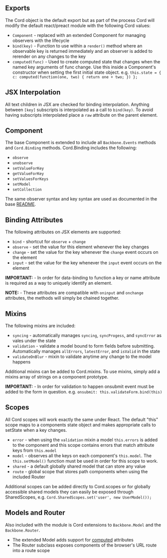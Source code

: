 Exports
-------------------------------

The Cord object is the default export but as part of the process Cord will modify the default react/preact module with the following Cord values:

* `Component` - replaced with an extended Component for managing observers with the lifecycle
* `bind(key)` - Function to use within a `render()` method where an observable key is returned immediately and an observer is added to rerender on any changes to the key
* `computed(func)` - Used to create computed state that changes when the named key arguments of func change. Use this inside a Component's constructor when setting the first initial state object.  e.g. `this.state = { c: computed(function(one, two) { return one + two; }) };`

JSX Interpolation
-------------------------------

All text children in JSX are checked for binding interpolation.  Anything between `[key]` subscripts is interpolated as a call to `bind(key)`. To avoid having subscripts interpolated place a `raw` attribute on the parent element.

Component
-------------------------------

The base Component is extended to include all `Backbone.Events` methods and `Cord.Binding` methods. Cord.Binding includes the following:

* `observe`
* `unobserve` 
* `setValueForKey` 
* `getValueForKey` 
* `setValuesForKeys` 
* `setModel` 
* `setCollection`

The same observer syntax and key syntax are used as documented in the base [README](../README.md).

Binding Attributes
-------------------------------

The following attributes on JSX elements are supported:

* `bind` -  shortcut for `observe` + `change`
* `observe` - set the value for this element whenever the key changes
* `change` - set the value for the key whenever the `change` event occurs on the element
* `input` - set the value for the key whenever the `input` event occurs on the element

**IMPORTANT:** -  In order for data-binding to function a key or name attribute is required as a way to uniquely identify an element.

**NOTE:** - These attributes are compatible with `oninput` and `onchange` attributes, the methods will simply be chained together.

Mixins
-------------------------------

The following mixins are included:

* `syncing` - automatically manages `syncing`, `syncProgess`, and `syncError` as vales under the state
* `validation` - validate a model bound to form fields before submitting. Automatically manages `allErrors`, `latestError`, and `isValid` in the state
* `validateOnBlur` - mixin to validate anytime any change to the model happens

Additional mixins can be added to Cord.mixins. To use mixins, simply add a mixins array of strings on a component prototype.

**IMPORTANT:** - In order for validation to happen onsubmit event must be added to the form in question. e.g. `onsubmit: this.validateForm.bind(this)`

Scopes
-------------------------------

All Cord scopes will work exactly the same under React. The default "this" scope maps to a components state object and makes appropriate calls to setState when a key changes.

* `error` - when using the `validation` mixin a model `this.errors` is added to the component and this scope contains errors that match attribute keys from `this.model`
* `model` - observes all the keys on each component's `this.model`.  The `this.setModel()` function must be used in order for this scope to work.
* `shared` - a default globally shared model that can store any value
* `route` - global scope that stores path components when using the included Router

Additional scopes can be added directly to Cord.scopes or for globally accessible shared models they can easily be exposed through SharedScopes, e.g. `Cord.SharedScopes.set('user', new UserModel());`

Models and Router
-------------------------------

Also included with the module is Cord extensions to `Backbone.Model` and the `Backbone.Router`.

* The extended Model adds support for [computed](../plugins/computed.md) attributes
* The Router subclass exposes components of the browser's URL route into a route scope
